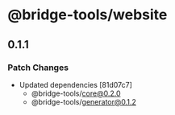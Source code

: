 # @bridge-tools/website

## 0.1.1

### Patch Changes

- Updated dependencies [81d07c7]
  - @bridge-tools/core@0.2.0
  - @bridge-tools/generator@0.1.2
